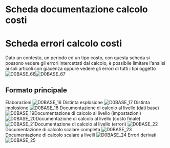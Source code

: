 # Scheda documentazione calcolo costi
# Scheda errori calcolo costi
Dato un contesto, un periodo ed un tipo costo, con questa scheda si possono vedere gli errori intercettati dal calcolo, è possibile limitare l'analisi ai soli articoli con giacenza oppure vedere gli errori di tutti i tipi oggetto
![D0BASE_66](http://localhost:3000/immagini/MBDOC_SCH-D0DOCU/D0BASE_66.png)![D0BASE_67](http://localhost:3000/immagini/MBDOC_SCH-D0DOCU/D0BASE_67.png)
## Formato principale
Elaborazioni
![D0BASE_16](http://localhost:3000/immagini/MBDOC_SCH-D0DOCU/D0BASE_16.png)
Distinta esplosione
![D0BASE_17](http://localhost:3000/immagini/MBDOC_SCH-D0DOCU/D0BASE_17.png)
Distinta implosione
![D0BASE_18](http://localhost:3000/immagini/MBDOC_SCH-D0DOCU/D0BASE_18.png)
Documentazione di calcolo al livello (dati base)
![D0BASE_19](http://localhost:3000/immagini/MBDOC_SCH-D0DOCU/D0BASE_19.png)Documentazione di calcolo al livello (impostazioni)
![D0BASE_20](http://localhost:3000/immagini/MBDOC_SCH-D0DOCU/D0BASE_20.png)Documentazione di calcolo al livello (costo finale)
![D0BASE_21](http://localhost:3000/immagini/MBDOC_SCH-D0DOCU/D0BASE_21.png)Documentazione di calcolo al livello (errori)
![D0BASE_22](http://localhost:3000/immagini/MBDOC_SCH-D0DOCU/D0BASE_22.png)
Documentazione di calcolo scalare completa
![D0BASE_23](http://localhost:3000/immagini/MBDOC_SCH-D0DOCU/D0BASE_23.png)
Documentazione di calcolo scalare a livelli
![D0BASE_24](http://localhost:3000/immagini/MBDOC_SCH-D0DOCU/D0BASE_24.png)
Errori derivati
![D0BASE_25](http://localhost:3000/immagini/MBDOC_SCH-D0DOCU/D0BASE_25.png)